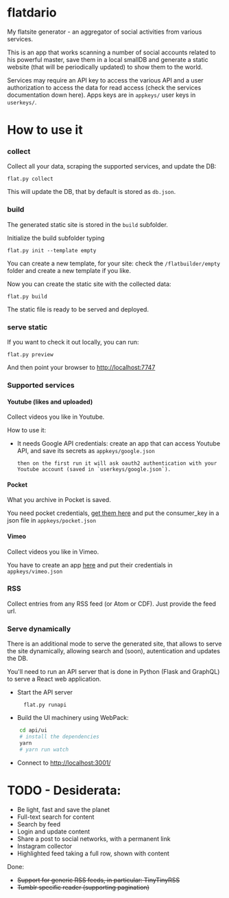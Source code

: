 # flatdario
My flatsite generator - an aggregator of social activities 
from various services.

This is an app that works scanning a number of social accounts related
 to his powerful master, save them in a local smallDB and
 generate a static website (that will be periodically updated) to
 show them to the world.

Services may require an API key to access the various API
and a user authorization to access the data for read access
 (check the services documentation down here).
Apps keys are in `appkeys/` user keys in `userkeys/`.

# How to use it

### collect

Collect all your data, scraping the supported services, and update the DB:
	
	flat.py collect

This will update the DB, that by default is stored as `db.json`.

### build

The generated static site is stored in the `build` subfolder.

Initialize the build subfolder typing

	flat.py init --template empty
	
You can create a new template, for your site: check the `/flatbuilder/empty` folder
and create a new template if you like.

Now you can create the static site with the collected data:

	flat.py build
	
The static file is ready to be served and deployed.

### serve static

If you want to check it out locally, you can run:

	flat.py preview
	
And then point your browser to [http://localhost:7747](http://localhost:7747)

### Supported services

#### Youtube (likes and uploaded)

Collect videos you like in Youtube.

How to use it:

*	It needs Google API credentials:
 	create an app that can access Youtube API, and save its secrets as
 	`appkeys/google.json`
 
 		then on the first run it will ask oauth2 authentication with your
 		Youtube account (saved in `userkeys/google.json`).

#### Pocket

What you archive in Pocket is saved.

You need pocket credentials, [get them here](https://getpocket.com/developer/docs/authentication)
and put the consumer_key in a json file in `appkeys/pocket.json` 

#### Vimeo

Collect videos you like in Vimeo.

You have to create an app [here](https://developer.vimeo.com/apps/new)
 and put their credentials in `appkeys/vimeo.json`

### RSS

Collect entries from any RSS feed (or Atom or CDF).
Just provide the feed url.

### Serve dynamically

There is an additional mode to serve the generated site,
that allows to serve the site dynamically, allowing search and (soon),
autentication and updates the DB.

You'll need to run an API server that is done in Python (Flask and GraphQL)
to serve a React web application.

* Start the API server

		flat.py runapi
		
* Build the UI machinery using WebPack:
  
```bash
    cd api/ui
    # install the dependencies 
    yarn
    # yarn run watch
```
		
* Connect to [http://localhost:3001/](http://localhost:3001/)


# TODO - Desiderata:

* Be light, fast and save the planet
* Full-text search for content
* Search by feed
* Login and update content
* Share a post to social networks, with a permanent link
* Instagram collector
* Highlighted feed taking a full row, shown with content

Done:

* <del> Support for generic RSS feeds, in particular: TinyTinyRSS </del>
* <del> Tumblr specific reader (supporting pagination)</del>
